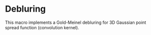 # Debluring

This macro implements a Gold-Meinel debluring for 3D Gaussian point spread function (convolution kernel).

